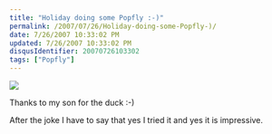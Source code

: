 ```yaml
---
title: "Holiday doing some Popfly :-)"
permalink: /2007/07/26/Holiday-doing-some-Popfly-)/
date: 7/26/2007 10:33:02 PM
updated: 7/26/2007 10:33:02 PM
disqusIdentifier: 20070726103302
tags: ["Popfly"]
---
```

![](/images/2007/popfly.jpg) 

Thanks to my son for the duck :-)
<!-- more -->

After the joke I have to say that yes I tried it and yes it is impressive.
